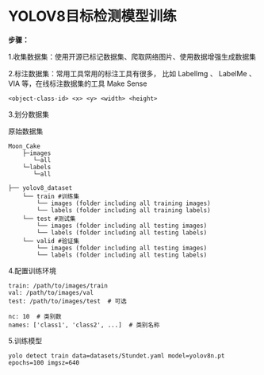 # 				YOLOV8目标检测模型训练

**步骤：**

1.收集数据集：使用开源已标记数据集、爬取网络图片、使用数据增强生成数据集

2.标注数据集：常用工具常用的标注工具有很多， 比如 LabelImg 、 LabelMe 、 VIA 等，在线标注数据集的工具 Make Sense 

```
<object-class-id> <x> <y> <width> <height>
```

3.划分数据集

原始数据集

```
Moon_Cake
	├─images
	   └─all
	└─labels
	   └─all

```

```
├── yolov8_dataset
	└── train #训练集
		└── images (folder including all training images)
		└── labels (folder including all training labels)
	└── test #测试集
		└── images (folder including all testing images)
		└── labels (folder including all testing labels)
	└── valid #验证集
		└── images (folder including all testing images)
		└── labels (folder including all testing labels)
```

4.配置训练环境

```
train: /path/to/images/train
val: /path/to/images/val
test: /path/to/images/test  # 可选

nc: 10  # 类别数
names: ['class1', 'class2', ...]  # 类别名称
```

5.训练模型

```
yolo detect train data=datasets/Stundet.yaml model=yolov8n.pt epochs=100 imgsz=640
```
